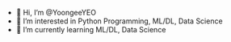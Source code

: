 - 👋 Hi, I’m @YoongeeYEO
- 👀 I’m interested in Python Programming, ML/DL, Data Science
- 🌱 I’m currently learning ML/DL, Data Science

<!---
YoongeeYEO/YoongeeYEO is a ✨ special ✨ repository because its `README.md` (this file) appears on your GitHub profile.
You can click the Preview link to take a look at your changes.
--->
